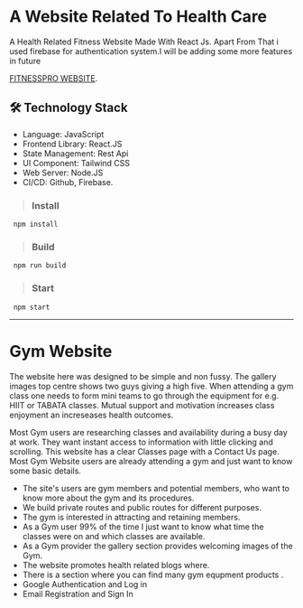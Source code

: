 # A Website Related To Health Care

A Health Related Fitness Website Made With React Js. Apart From That i used firebase for authentication system.I will be adding some more features in future

[FITNESSPRO WEBSITE](https://fitnesspro-f9542.web.app/).


## 🛠 Technology Stack

- Language: JavaScript
- Frontend Library: React.JS
- State Management: Rest Api
- UI Component: Tailwind CSS
- Web Server: Node.JS
- CI/CD: Github, Firebase.

> ### Install
``` 
 npm install
```
> ### Build
``` 
 npm run build
```
> ### Start

``` 
 npm start
```

---


# Gym Website

The website here was designed to be simple and non fussy. The gallery images top centre shows two guys giving a high five. When attending a gym class one needs to form mini teams to go through the equipment for e.g. HIIT or TABATA classes.
Mutual support and motivation increases class enjoyment an increseases health outcomes.
 
Most Gym users are researching classes and availability during a busy day at work. They want instant access to information with little clicking and scrolling.
This website has a clear Classes page with a Contact Us page. Most Gym Website users are already attending a gym and just want to know some basic details.

- The site's users are gym members and potential members, who want to know more about the gym and its procedures.
- We build private routes and public routes for different purposes.
- The gym is interested in attracting and retaining members.
- As a Gym user 99% of the time I just want to know what time the classes were on and which classes are available.
- As a Gym provider the gallery section provides welcoming images of the Gym.
- The website promotes health related blogs where.
- There is a section where you can find many gym equpment products .
- Google Authentication and Log in
- Email Registration and Sign In



